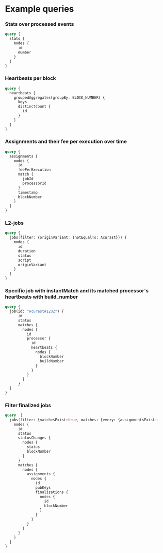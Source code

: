 # Example queries

### Stats over processed events

```graphql
query {
  stats {
    nodes {
      id
      number
    }
  }
}
```

### Heartbeats per block

```graphql
query {
  heartbeats {
    groupedAggregates(groupBy: BLOCK_NUMBER) {
      keys
      distinctCount {
        id
      }
    }
  }
}
```

### Assignments and their fee per execution over time

```graphql
query {
  assignments {
    nodes {
      id
      feePerExecution
      match {
        jobId
        processorId
      }
      timestamp
      blockNumber
    }
  }
}
```

### L2-jobs

```graphql
query {
  jobs(filter: {originVariant: {notEqualTo: Acurast}}) {
    nodes {
      id
      duration
      status
      script
      originVariant
    }
  }
}
```

### Specific job with instantMatch and its matched processor's heartbeats with build_number

```graphql
query {
  job(id: "Acurast#1202") {
      id
      status
      matches {
        nodes {
          id
          processor {
            id
            heartbeats {
              nodes {
                blockNumber
                buildNumber
              }
            }
          }
        }
      }
  }
}
```

### Filter finalized jobs

```graphql
query  {
  jobs(filter: {matchesExist:true, matches: {every: {assignmentsExist:true, assignments: {every: {finalizationsExist: true}}}}}) {
    nodes {
      id
      status
      statusChanges {
        nodes {
          status
          blockNumber
        }
      }
      matches {
        nodes {
          assignments {
            nodes {
              id
              pubKeys
              finalizations {
                nodes {
                  id
                  blockNumber
                }
              }
            }
          }
        }
      }
    }
  }
}
```
